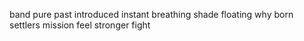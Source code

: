 band pure past introduced instant breathing shade floating why born settlers mission feel stronger fight